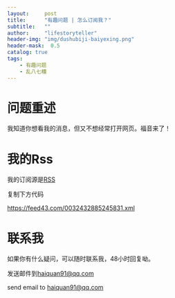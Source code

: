 ```yaml
---
layout:     post
title:      "有趣问题 | 怎么订阅我？"
subtitle:   ""
author:     "lifestoryteller"
header-img: "img/dushubiji-baiyexing.png"
header-mask:  0.5
catalog: true
tags:
    - 有趣问题
    - 乱八七糟
---
```

# 问题重述
我知道你想看我的消息，但又不想经常打开网页。福音来了！

# 我的Rss


我的订阅源是[RSS](https://feed43.com/0032432885245831.xml)

复制下方代码

https://feed43.com/0032432885245831.xml

# 联系我

如果你有什么疑问，可以随时联系我，48小时回复呦。

发送邮件到<haiquan91@qq.com>

send email to <haiquan91@qq.com>

